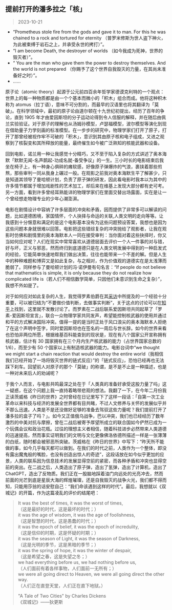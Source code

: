 ## 提前打开的潘多拉之「核」

> 2023-10-21

- “Prometheus stole fire from the gods and gave it to man. For this he was chained to a rock and tortured for eternity （普罗米修斯为世人盗下神火，为此被束缚于岩石之上，并承受永世的拷打）”。
- “I am become Death, the destroyer of worlds （如今我成为死神，世界的毁灭者）”。
- “ You are the man who gave them the power to destroy themselves. And the world is not prepared （你赐予了这个世界自我毁灭的力量，在其尚未准备好之时）”。
- ......

原子论（atomic theory）起源于公元前四百余年哲学家德谟克利特的一个观点：世界上的每一种物质都是由一个个基本而微小的「积木」组合而成。他将这种积木称为 atomus（拉丁语），意味不可分割的，而最早的汉语里也将其翻译为「莫破」。在科学领域中，最初的原子论由道尔顿在十九世纪初提出，经历了百年的争论，直到 1905 年才由爱因斯坦的分子运动论得到令人信服的解释，并在随后由佩兰实验验证。对于原子的理解也从汤姆孙模型，卢瑟福模型，波尔模型等演化到现在借助量子力学刻画的标准模型。在一步步的研究中，物理学家们打开了原子，打开了那曾经被视作牢不可破的「积木」，意识到其由原子核和电子组成，又进之观察到了核裂变和其所释放的能量，最终催生如今被广泛熟知的核能武器和设备。

回到电影，诺兰用一种让我感觉十分精巧，又不至于陷入复杂的方式讲述了奥本海默「默默无闻-名声鹊起-功成名就-备受争议」的一生。三小时长的电影结束后我坐在椅子上，有一种身心俱碎的瘫软感，好像原子弹爆炸的气浪，裹挟着那些煎熬，那些审判一同从我身上碾过一般。在观影之前我对奥本海默生平了解甚少，只是知道其领导了曼哈顿计划，负责了原子弹的研发，因此看电影时我本以为其中的许多情节都属于增加戏剧性的艺术加工，却后来在维基上发现大部分都有史可考。另一方面，看到许多曾经耳熟能详的物理学家们在里面交替出场露面，实在是让一个曾经想走物理专业的少年心潮澎湃。

电影在剧情设计中容纳了许多层面的冲突和矛盾，因而提供了非常多可以解读的问题，比如道德困境，家国情怀，个人抉择与命运的关联,人类文明的走向等等。让我感到十分惬意和满足的是这个电影基本没有为这些问题预设答案，我想也是因为这些问题本身就很难以回答。电影把这些错综复杂的冲突抛给了观影者，让我在观影时仿佛和剧情里的奥本海默本人一同在接受审判：当你面对着这些抉择时，你又当如何应对呢？人们在现实中常常喜欢从道德层面去评价一个人一件事的对与错，好与坏，正义与邪恶，然而终归到底道德只是在人类文明发展中得到的一种启发式的经验，它能简单快速地帮我们做出决策，往往也能带来一个不差的解。但是人生中的种种难题和博弈又是如此复杂，与之相对，作为价值观的道德实在是太浅薄而脆弱了。同样参与了曼哈顿计划的冯·诺伊曼有句名言：“If people do not believe that mathematics is simple, it is only because they do not realize how complicated life is（若人们不相信数学简单，只因他们未意识到生命之复杂）”，我想不外如是了。

对于如何应对如此复杂的人生，我觉得罗素伯爵在其[采访](https://www.youtube.com/watch?v=ihaB8AFOhZo)中所提及的一个经验十分重要，可以被归结为“不要做价值判断，去做事实判断”，关于这点的讨论可以在[知乎](https://www.zhihu.com/question/340543368/answer/791761846)上找到，这里就不发散讨论了。而罗素在二战后联系爱因斯坦共同起草了「罗素-爱因斯坦宣言」，联合一众物理学家共同发声，希望能控制核武器的使用并通过和平的方式解决国际冲突。值得一提的是当时正处于风口浪尖的奥本海默本人拒绝了在这个声明中签字，同时爱因斯坦也在签名的一周后与世长辞。如今的世界来看也恐怕非两位所愿，根据维基百科能查到的现状是，现在有八个国家公开宣称拥有核武器，估计有 30 国家拥有在三个月内生产核武器的能力（占世界国家总数的 1/6），而至少有 50 个国家以上有制造核武器的能力。电影台词中“we thought we might start a chain reaction that would destroy the entire world（我相信我们已经开始了一场将毁灭世界的链式反应）”的「链式反应」，恐怕已经再也无法踩下刹车。回望前人对原子的那个「莫破」的称谓，是不是不止是一种描述，也是一种对未来后人的劝诫呢？

于我个人而言，与电影共鸣最深之处在于「人类真的准备好承受这股力量了吗」这一疑惑，在这个问题上我一直持着略带悲观的想法。我翻了一下，在今年二月份我正读茨威格《昨日的世界》之时曾经在日记里写下了这样一段话：「自第一次工业革命以来科技与经济的发展全世界都有目共睹，不过人文修养与关怀的发展似乎并不那么迅速。人类是不是还没做好足够的准备去驾驭这些力量呢？我们提前打开了潘多拉的盒子了吗？」。如今又正值俄乌战争，巴以冲突，我们也已经经历了数年激烈的中美对抗与摩擦，曾在二战后被寄予厚望所成立的联合国如今俨然已成为一个玩偶会议和政治花瓶。过往的理想主义者相信，随着科技进步必然带来人类道德的迅速提高，然而事实证明我们的文明与文化更像佛洛依德所描述一样是一张薄薄的白纸，随时都会被邪恶所突破。茨威格在《昨日的世界》中写下：“昨天所不能做的事，如今几乎每天都可以做到。在我们的时代之前，人类作为一个整体，即没有露出魔鬼般的嘴脸，也没有创造出惊人的奇迹”，这段话放在如今似乎更加的应景，人类的联系因为信息技术的发展显得空前的紧密，而各种矛盾和冲突也显得空前的突出。在二战之后，人类造出了原子弹，造出了氢弹，造出了计算机，造出了 ChatGPT，造出了反物质。我们正在一股脑地踩着油门向远处的光亮冲去，然而前面的光芒到底是星辰大海的辉煌璀璨，还是自我毁灭的战争火光，我们都不得而知，只能用莎翁的话安慰自己：“我们命该遇到这样的时代”。最后，我想就以《双城记》的开篇，作为这篇凌乱的评价的结尾吧：

> It was the best of times, it was the worst of times,  
> （这是最好的时代，这是最坏的时代；）  
> it was the age of wisdom, it was the age of foolishness,  
> （这是智慧的时代，这是愚蠢的时代；）  
> it was the epoch of belief, it was the epoch of incredulity,  
> （这是信仰的时期，这是怀疑的时期；）  
> it was the season of Light, it was the season of Darkness,  
> （这是光明的季节，这是黑暗的季节；）  
> it was the spring of hope, it was the winter of despair,  
> （这是希望之春，这是失望之冬；）  
> we had everything before us, we had nothing before us,  
> （人们面前有着各样事物，人们面前一无所有；）  
> we were all going direct to Heaven, we were all going direct the other way.  
> （人们正在直登天堂，人们正在直下地狱。）  
>  
> "A Tale of Two Cities" by Charles Dickens  
> 《双城记》——狄更斯

